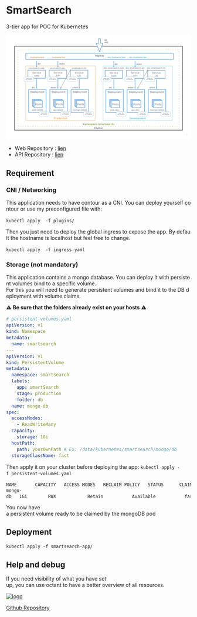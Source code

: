 # SmartSearch

3-tier app for POC for Kubernetes

![overview](overview.png)

- Web Repository : [lien](https://github.com/doudidas/smartSearchweb)
- API Repository : [lien](https://github.com/doudidas/smartSearchweb)

## Requirement

### CNI / Networking

This application needs to have contour as a CNI. You can deploy yourself contour or use my preconfigured file with:

`kubectl apply  -f plugins/`

Then you just need to deploy the global ingress to expose the app. By default the hostname is localhost but feel free to change.

`kubectl apply  -f ingress.yaml`

### Storage (not mandatory)

This application contains a mongo database. You can deploy it with persistent volumes bind to a specific volume.
For this you will need to generate persistent volumes and bind it to the DB deployment with volume claims.

⚠️ **Be sure that the folders already exist on your hosts** ⚠️

``` yaml
# persistent-volumes.yaml
apiVersion: v1
kind: Namespace
metadata:
  name: smartsearch
---
apiVersion: v1
kind: PersistentVolume
metadata:
  namespace: smartsearch
  labels:
    app: smartSearch
    stage: production
    folder: db
  name: mongo-db
spec:
  accessModes:
    - ReadWriteMany
  capacity:
    storage: 1Gi
  hostPath:
    path: yourOwnPath # Ex: /data/kubernetes/smartsearch/mongo/db
  storageClassName: fast
```

Then apply it on your cluster before deploying the app: `kubectl apply -f persistent-volumes.yaml`

```console ➜  smartSearch git:(master) kubectl get persistentvolume --namespace smartsearch    
NAME       CAPACITY   ACCESS MODES   RECLAIM POLICY   STATUS      CLAIM   STORAGECLASS   REASON   AGE
mongo-db   1Gi        RWX            Retain           Available           fast                    20s 
```

You now have a persistent volume ready to be claimed by the mongoDB pod

## Deployment

`kubectl apply -f smartsearch-app/`

## Help and debug

If you need visibility of what you have set up, you can use octant to have a better overview of all resources.

[![logo](https://github.com/vmware-tanzu/octant/blob/master/site/docs/master/octant-logo.png?raw=true)](https://github.com/vmware-tanzu/octant)

[Github Repository](https://github.com/vmware-tanzu/octant)
